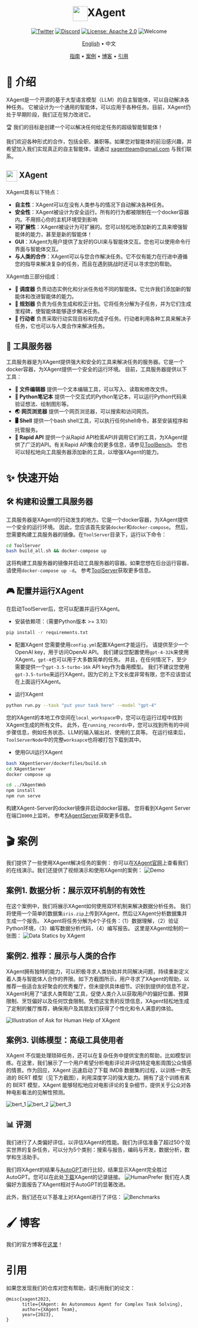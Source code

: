 <div align= "center">
    <h1> <img src="assets/readme/xagent_logo.png" height=40 align="texttop">XAgent</h1>
</div>

<div align="center">

[![Twitter](https://img.shields.io/twitter/follow/XAgent?style=social)](https://twitter.com/XAgentTeam) [![Discord](https://img.shields.io/badge/XAgent-Discord-purple?style=flat)](https://discord.gg/zncs5aQkWZ) [![License: Apache 2.0](https://img.shields.io/badge/License-Apache_2.0-green.svg)](https://opensource.org/license/apache-2-0/) ![Welcome](https://img.shields.io/badge/contributions-welcome-brightgreen.svg?style=flat)

<p align="center">
    <a href="README.md">English</a> •
    <a>中文</a>
</p>

</div>
<p align="center">
  <a href="#Quickstart">指南</a> •
  <a href="https://x-agent.net/">案例</a> •
  <a href="https://blog.x-agent.net/blog/xagent/">博客</a> •
  <a href="#Citation">引用</a>
</p>

# 📖 介绍
XAgent是一个开源的基于大型语言模型（LLM）的自主智能体，可以自动解决各种任务。
它被设计为一个通用的智能体，可以应用于各种任务。目前，XAgent仍处于早期阶段，我们正在努力改进它。

🏆 我们的目标是创建一个可以解决任何给定任务的超级智能智能体！

我们欢迎各种形式的合作，包括全职、兼职等。如果您对智能体的前沿感兴趣，并希望加入我们实现真正的自主智能体，请通过 xagentteam@gmail.com 与我们联系。

## <img src="assets/readme/xagent_logo.png" height=30 align="texttop"> XAgent

XAgent具有以下特点：
- **自主性**：XAgent可以在没有人类参与的情况下自动解决各种任务。
- **安全性**：XAgent被设计为安全运行。所有的行为都被限制在一个docker容器内。不用担心你的主机环境受到影响
- **可扩展性**：XAgent被设计为可扩展的。您可以轻松地添加新的工具来增强智能体的能力，甚至是新的智能体！
- **GUI**：XAgent为用户提供了友好的GUI来与智能体交互。您也可以使用命令行界面与智能体交互。
- **与人类的合作**：XAgent可以与您合作解决任务。它不仅有能力在行进中遵循您的指导来解决复杂的任务，而且在遇到挑战时还可以寻求您的帮助。

XAgent由三部分组成：
- **🤖 调度器** 负责动态实例化和分派任务给不同的智能体。它允许我们添加新的智能体和改进智能体的能力。
- **🧐 规划器** 负责为任务生成和校正计划。它将任务分解为子任务，并为它们生成里程碑，使智能体能够逐步解决任务。
- **🦾 行动者** 负责采取行动实现目标和完成子任务。行动者利用各种工具来解决子任务，它也可以与人类合作来解决任务。


## 🧰 工具服务器
工具服务器是为XAgent提供强大和安全的工具来解决任务的服务器。它是一个docker容器，为XAgent提供一个安全的运行环境。
目前，工具服务器提供以下工具：
- **📝 文件编辑器** 提供一个文本编辑工具，可以写入、读取和修改文件。
- **📘 Python笔记本** 提供一个交互式的Python笔记本，可以运行Python代码来验证想法、绘制图形等。
- **🌏 网页浏览器** 提供一个网页浏览器，可以搜索和访问网页。
- **🖥️ Shell** 提供一个bash shell工具，可以执行任何shell命令，甚至安装程序和托管服务。
- **🧩 Rapid API** 提供一个从Rapid API检索API并调用它们的工具，为XAgent提供了广泛的API。有关Rapid API集合的更多信息，请参见[ToolBench](https://github.com/OpenBMB/ToolBench)。
您也可以轻松地向工具服务器添加新的工具，以增强XAgent的能力。

<div><a id="Quickstart"></a></div>

# ✨ 快速开始
## 🛠️ 构建和设置工具服务器
工具服务器是XAgent的行动发生的地方。它是一个docker容器，为XAgent提供一个安全的运行环境。
因此，您应该首先安装`docker`和`docker-compose`。
然后，您需要构建工具服务器的镜像。在`ToolServer`目录下，运行以下命令：
```bash
cd ToolServer
bash build_all.sh && docker-compose up
```
这将构建工具服务器的镜像并启动工具服务器的容器。如果您想在后台运行容器，请使用`docker-compose up -d`。
参考[ToolServer](ToolServer/README_ZH.md)获取更多信息。

## 🎮 配置并运行XAgent
在启动ToolServer后，您可以配置并运行XAgent。
- 安装依赖项：（需要Python版本 >= 3.10）
```bash
pip install -r requirements.txt
```
- 配置XAgent
您需要使用`config.yml`配置XAgent才能运行。
请提供至少一个 OpenAI key，用于访问OpenAI API。
我们建议您配置使用`gpt-4-32k`来使用XAgent，`gpt-4`也可以用于大多数简单的任务。
并且，在任何情况下，至少需要提供一个`gpt-3.5-turbo-16k` API key作为备用模型。
我们不建议您使用`gpt-3.5-turbo`来运行XAgent，因为它的上下文长度非常有限，您不应该尝试在上面运行XAgent。

- 运行XAgent
```bash
python run.py --task "put your task here" --model "gpt-4"
```
您的XAgent的本地工作空间在`local_workspace`中，您可以在运行过程中找到XAgent生成的所有文件。
此外，在`running_records`中，您可以找到所有的中间步骤信息，例如任务状态、LLM的输入输出对、使用的工具等。
在运行结束后，`ToolServerNode`中的完整`worksapce`也将被打包下载到其中。

- 使用GUI运行XAgent
```bash
bash XAgentServer/dockerfiles/build.sh
cd XAgentServer
docker compose up

cd ../XAgentWeb
npm install
npm run serve
```
构建XAgent-Server的docker镜像并启动docker容器。
您将看到XAgent Server在端口`8000`上监听。
参考[XAgentServer](XAgentServer/README_ZH.md)获取更多信息。


<div><a id="Demo"></a></div>

# 🎬 案例
我们提供了一些使用XAgent解决任务的案例：
你可以在[XAgent官网](https://www.x-agent.net/)上查看我们的在线演示。我们还提供了视频演示和使用XAgent的案例：
![Demo](assets/readme/demo.gif)

## 案例1. 数据分析：展示双环机制的有效性
在这个案例中，我们将展示XAgent如何使用双环机制来解决数据分析任务。
我们将使用一个简单的数据集`iris.zip`上传到XAgent，然后让XAgent分析数据集并生成一个报告。
XAgent将任务分解为4个子任务：（1）数据理解，（2）验证Python环境，（3）编写数据分析代码，（4）编写报告。
这里是XAgent绘制的一张图：
![Data Statics by XAgent](assets/readme/statistics.png)

## 案例2. 推荐：展示与人类的合作
XAgent拥有独特的能力，可以积极寻求人类协助并共同解决问题，持续重新定义着人类与智能体人合作的界限。如下方截图所示，用户寻求了XAgent的帮助，以推荐一些适合友好聚会的优秀餐厅，但未提供具体细节。识别到提供的信息不足，XAgent利用了“请求人类帮助”工具，促使人类介入以获取用户的偏好位置、预算限制、烹饪偏好以及任何饮食限制。凭借这宝贵的反馈信息，XAgent轻松地生成了定制的餐厅推荐，确保用户及其朋友们获得了个性化和令人满意的体验。

![Illustration of Ask for Human Help of XAgent](assets/readme/ask_for_human_help.png)

## 案例3. 训练模型：高级工具使用者
XAgent 不仅能处理琐碎任务，还可以在复杂任务中提供宝贵的帮助，比如模型训练。在这里，我们展示了一个用户希望分析电影评论并评估特定电影周围公众情感的情景。作为回应，XAgent 迅速启动了下载 IMDB 数据集的过程，以训练一款先进的 BERT 模型（见下方截图），利用深度学习的强大能力。拥有了这个训练有素的 BERT 模型，XAgent 能够轻松地应对电影评论的复杂细节，提供关于公众对各种电影看法的见解性预测。

![bert_1](assets/readme/bert_1.png)
![bert_2](assets/readme/bert_2.png)
![bert_3](assets/readme/bert_3.png)

## 📊 评测
我们进行了人类偏好评估，以评估XAgent的性能。我们为评估准备了超过50个现实世界的复杂任务，可以分为5个类别：搜索与报告，编码与开发，数据分析，数学和生活助手。

我们将XAgent的结果与[AutoGPT](https://github.com/Significant-Gravitas/AutoGPT)进行比较，结果显示XAgent完全胜过AutoGPT。您可以在此处[下载]()XAgent的记录链接。
![HumanPrefer](assets/readme/agent_comparison.png)
我们在人类偏好方面报告了XAgent相对于AutoGPT的显著改进。

此外，我们还在以下基准上对XAgent进行了评估：
![Benchmarks](assets/readme/eval_on_dataset.png)

<div><a id="Blog"></a></div>

# 🖌️ 博客
我们的官方博客在[这里](https://blog.x-agent.net/)！

# 引用
如果您发现我们的仓库对您有帮助，请引用我们的论文：
```angular2
@misc{xagent2023,
      title={XAgent: An Autonomous Agent for Complex Task Solving}, 
      author={XAgent Team},
      year={2023},
}
```
